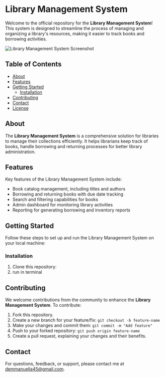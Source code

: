 # Library Management System

Welcome to the official repository for the **Library Management System**! This system is designed to streamline the process of managing and organizing a library's resources, making it easier to track books and borrowing activities.

![Library Management System Screenshot](screenshot.png)

## Table of Contents
- [About](#about)
- [Features](#features)
- [Getting Started](#getting-started)
  - [Installation](#installation)
- [Contributing](#contributing)
- [Contact](#contact)
- [License](#license)

## About

The **Library Management System** is a comprehensive solution for libraries to manage their collections efficiently. It helps librarians keep track of books, handle borrowing and returning processes for better library administration.

## Features

Key features of the Library Management System include:
- Book catalog management, including titles and authors
- Borrowing and returning books with due date tracking
- Search and filtering capabilities for books
- Admin dashboard for monitoring library activities
- Reporting for generating borrowing and inventory reports

## Getting Started

Follow these steps to set up and run the Library Management System on your local machine:

### Installation

1. Clone this repository: 
2. run in terminal

## Contributing

We welcome contributions from the community to enhance the **Library Management System**. To contribute:
1. Fork this repository.
2. Create a new branch for your feature/fix: `git checkout -b feature-name`
3. Make your changes and commit them: `git commit -m "Add feature"`
4. Push to your forked repository: `git push origin feature-name`
5. Create a pull request, explaining your changes and their benefits.

## Contact

For questions, feedback, or support, please contact me at demmanuella45@gmail.com.
